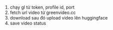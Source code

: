 1. chạy gl từ token, profile id, port
2. fetch url video từ greenvideo.cc
3. download sau đó upload video lên huggingface
4. save video status